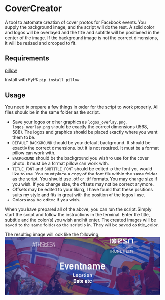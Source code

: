 # CoverCreator
A tool to automate creation of cover photos for Facebook events. You supply the background image, and the script will do the rest. A solid color and logos will be overlayed and the title and subtitle will be positioned in the center of the image. If the background image is not the correct dimensions, it will be resized and cropped to fit.

## Requirements
[pillow](https://python-pillow.org/)

Install with PyPI: `pip install pillow`

## Usage
You need to prepare a few things in order for the script to work properly.
All files should be in the same folder as the script.

* Save your logos or other graphics as `logos_overlay.png`. `logos_overlay.png` should be exactly the correct dimensions (1568, 588). The logos and graphics should be placed exactly where you want them to be.
* `DEFAULT_BACKGROUND` should be your default background. It should be exactly the correct dimensions, but it is not required. It must be a format pillow can work with.
* `BACKGROUND` should be the background you wish to use for the cover photo. It must be a format pillow can work with.
* `TITLE_FONT` and `SUBTITLE_FONT` should be edited to the font you would like to use. You must place a copy of the font file within the same folder as the script. You should use .otf or .ttf formats. You may change size if you wish. If you change size, the offsets may not be correct anymore.
* Offsets may be edited to your liking, I have found that these positions suits my style and fits in great with the position of the logos I use.
* Colors may be edited if you wish.

When you have prepared all of the above, you can run the script. Simply start the script and follow the instructions in the terminal. Enter the title, subtitle and the color(s) you wish and hit enter. The created images will be saved to the same folder as the script is in. They will be saved as title_color.

The resulting image will look like the following;
![resulting cover photo][cover]

[cover]: https://github.com/LaiAlexander/CoverCreator/blob/master/img/cover.png "Cover photo example"